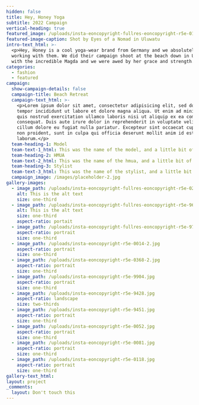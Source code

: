 ```yaml
---
hidden: false
title: Hey, Honey Yoga
subtitle: 2022 Campaign
vertical-heading: true
featured_image: /uploads/insta-eoncopyright-fullres-eoncopyright-r5e-0119-2.jpg
featured-image-caption: Shot by Eyes of a Nomad in Uluwatu
intro-text_html: >-
  <p>Hey, Honey is a cool yoga-wear brand from Germany and we absolutely loved
  working with them. We did their campaign shoot at the beach down in Uluwatu
  with the incredible Magda and we were awed by her grace and strength.</p>
categories:
  - fashion
  - featured
campaign:
  show-campaign-details: false
  campaign-title: Beach Retreat
  campaign-text_html: >-
    <p>Lorem ipsum dolor sit amet, consectetur adipisicing elit, sed do eiusmod
    tempor incididunt ut labore et dolore magna aliqua. Ut enim ad minim veniam,
    quis nostrud exercitation ullamco laboris nisi ut aliquip ex ea commodo
    consequat. Duis aute irure dolor in reprehenderit in voluptate velit esse
    cillum dolore eu fugiat nulla pariatur. Excepteur sint occaecat cupidatat
    non proident, sunt in culpa qui officia deserunt mollit anim id est
    laborum.</p>
  team-heading-1: Model
  team-text-1_html: This was the name of the model, and a little bit of a blurb about her.
  team-heading-2: HMUA
  team-text-2_html: This was the name of the hmua, and a little bit of a blurb about her.
  team-heading-3: Stylist
  team-text-3_html: This was the name of the stylist, and a little bit of a blurb about her.
  campaign_image: /images/placeholder-2.jpg
gallery-images:
  - image_path: /uploads/insta-eoncopyright-fullres-eoncopyright-r5e-0231-2.jpg
    alt: This is the alt text
    size: one-third
  - image_path: /uploads/insta-eoncopyright-fullres-eoncopyright-r5e-9610.jpg
    alt: This is the alt text
    size: one-third
    aspect-ratio: portait
  - image_path: /uploads/insta-eoncopyright-fullres-eoncopyright-r5e-9793-2.jpg
    aspect-ratio: portrait
    size: one-third
  - image_path: /uploads/insta-eoncopyright-r5e-0014-2.jpg
    aspect-ratio: portrait
    size: one-third
  - image_path: /uploads/insta-eoncopyright-r5e-0368-2.jpg
    aspect-ratio: portrait
    size: one-third
  - image_path: /uploads/insta-eoncopyright-r5e-9904.jpg
    aspect-ratio: portrait
    size: one-third
  - image_path: /uploads/insta-eoncopyright-r5e-9428.jpg
    aspect-ratio: landscape
    size: two-thirds
  - image_path: /uploads/insta-eoncopyright-r5e-9451.jpg
    aspect-ratio: portrait
    size: one-third
  - image_path: /uploads/insta-eoncopyright-r5e-0052.jpg
    aspect-ratio: portrait
    size: one-third
  - image_path: /uploads/insta-eoncopyright-r5e-0081.jpg
    aspect-ratio: portrait
    size: one-third
  - image_path: /uploads/insta-eoncopyright-r5e-0118.jpg
    aspect-ratio: portrait
    size: one-third
gallery-text_html:
layout: project
_comments:
  layout: Don't touch this
---
```

